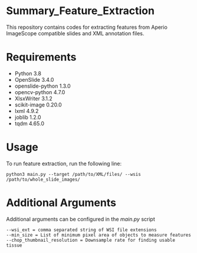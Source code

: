 # Summary_Feature_Extraction
This repository contains codes for extracting features from Aperio ImageScope compatible slides and XML annotation files. 

# Requirements
- Python 3.8
- OpenSlide 3.4.0
- openslide-python 1.3.0
- opencv-python 4.7.0
- XlsxWriter 3.1.2  
- scikit-image 0.20.0
- lxml 4.9.2
- joblib 1.2.0
- tqdm 4.65.0

# Usage
To run feature extraction, run the following line:
```
python3 main.py --target /path/to/XML/files/ --wsis /path/to/whole_slide_images/
```

# Additional Arguments
Additional arguments can be configured in the *main.py* script
```
--wsi_ext = comma separated string of WSI file extensions
--min_size = List of minimum pixel area of objects to measure features
--chop_thumbnail_resolution = Downsample rate for finding usable tissue
```
